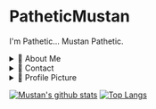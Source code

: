 # PatheticMustan

I'm Pathetic... Mustan Pathetic.

<details>
  <summary>🌟 About Me</summary>
  
  Mustan Pathetic is a fun unique name I thought of. Originally when I searched for "Mustan", all I got were cars!
  I kept hearing "Pathetic" so I used it in place of a last name. Now whenever somebody calls me pathetic, I can say "PATHETIC MUSTAN HAHAHHAHAHA"
  
  You may also find me as "Natsumi". Natsumi backwards is "imustan", because I'm Mustan!
  It also happens to be an anagram of "Tsunami", which is unrelated but very cool.
  
  I like making fun little projects. I hope one day I'll finally know what I'm doing.
  
  I'm also the creator of [Prodigy-Hacking/ProdigyMathGameHacking](https://github.com/Prodigy-Hacking/ProdigyMathGameHacking).
  For proof, [PatheticMustan/ProdigyMathGameHacking](https://github.com/PatheticMustan/ProdigyMathGameHacking) redirects to the official Prodigy-Hacking repo.
</details>

<details>
  <summary>📨 Contact</summary>
  
  | | Service | Value | Note |
  | - | ------- | ----- | ---- |
  | ✉ | *Email* | PatheticMustan@gmail.com | My main email! I check this regularly. |
  | 🐭 | *Discord* | [Natsumi#0333 (192615247448768512)](https://discord.com/users/192615247448768512) | I'm on Discord very often. |
  | 🐦 | *Twitter* | [PatheticMustan](https://twitter.com/PatheticMustan) | If you can't use email or discord, you can try twitter? |
  | 💻 | *Github* | [PatheticMustan](https://github.com/PatheticMustan) | What a surprise. |
  | 🎶 | *Spotify* | [Mustan](https://open.spotify.com/user/ecbz9s0yey2vjmvnopppyxd59) | Music??? |
  | 🎧 | *Last.fm* | [PatheticMustan](https://www.last.fm/user/PatheticMustan) | More music |
  | 🎮 | *Steam* | [Otter](https://steamcommunity.com/id/OtterPlaysCSGO/) | ??????? We can play games together maybe? |
  | 🎲 | *Itch.io* | [PatheticMustan](https://patheticmustan.itch.io/) | I like making games! |
  | 🥶 | *Riot ID* | Natsumi#0333 | Valorant |
  | 🐱 | *MAL* | [PatheticMustan](https://myanimelist.net/profile/PatheticMustan) | Aw yeah weeb list |
  <!--| 📚 | *AO3* | [PatheticMustan](https://archiveofourown.org/users/PatheticMustan) | We can keep this a secret, right? |-->
  
  
  
  you may notice a pattern, it's usually Pathetic + Mustan
  
  As a side note, I am NOT [User:Patheticmustan](https://en.wikipedia.org/wiki/User:Patheticmustan) on Wikipedia.
  I don't know why they took that username, and I will remain forever mad. 
</details>


<details>
  <summary>🤳 Profile Picture</summary>
  
  To make my profile picture, I used [Arbitrary Style Transfer in the Browser](https://reiinakano.com/arbitrary-image-stylization-tfjs/).
  
  Photos Used:
  
  | Name | Image |
  | ---- | ----- |
  | Content | <img src="https://raw.githubusercontent.com/PatheticMustan/PatheticMustan/master/Uploads/kenji.jpg"> |
  | Style | <img src="https://raw.githubusercontent.com/PatheticMustan/PatheticMustan/master/Uploads/original-profile.jpg"> |
  | Result | <img src="https://raw.githubusercontent.com/PatheticMustan/PatheticMustan/master/Uploads/greenKenji.png"> |

  I tinkered with the sizes and strength for a while until I got a result I liked.
</details>

[![Mustan's github stats](https://github-readme-stats.vercel.app/api?username=PatheticMustan&show_icons=true&count_private=true&hide=stars&include_all_commits=true&theme=onedark)](https://github.com/anuraghazra/github-readme-stats)
[![Top Langs](https://github-readme-stats.vercel.app/api/top-langs/?username=PatheticMustan&layout=compact&theme=onedark)](https://github.com/anuraghazra/github-readme-stats)

<!--[![Trophy things](https://github-profile-trophy.vercel.app/?username=patheticmustan&theme=onedark)](https://github.com/ryo-ma/github-profile-trophy)-->
